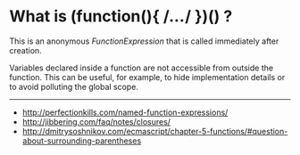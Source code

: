 What is (function(){ /*...*/ })() ?
===================================

This is an anonymous _FunctionExpression_ that is called
immediately after creation. 

Variables declared inside a function are not accessible from 
outside the function. This can be useful, for example, to hide 
implementation details or to avoid polluting the global scope. 

----

* <http://perfectionkills.com/named-function-expressions/>
* <http://jibbering.com/faq/notes/closures/>
* <http://dmitrysoshnikov.com/ecmascript/chapter-5-functions/#question-about-surrounding-parentheses>